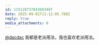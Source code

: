 ```yaml
---
id: 115128737843683487
date: 2025-09-01T11:12:05.788Z
reply: true
media_attachments: 0
---
```


[@dacdac](https://akk.1d6.cc/users/dacdac) 我都是老派用法，我也喜欢老派用法。

